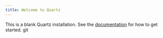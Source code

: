 ```yaml
---
title: Welcome to Quartz
---
```


This is a blank Quartz installation.
See the [documentation](https://quartz.jzhao.xyz) for how to get started.
git